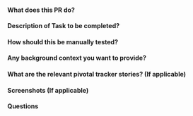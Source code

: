 #### What does this PR do?



#### Description of Task to be completed?



#### How should this be manually tested?



#### Any background context you want to provide?



#### What are the relevant pivotal tracker stories? (If applicable)



#### Screenshots (If applicable)




#### Questions

